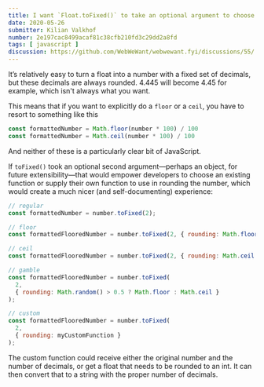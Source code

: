 ```yaml
---
title: I want `Float.toFixed()` to take an optional argument to choose the rounding function
date: 2020-05-26
submitter: Kilian Valkhof
number: 2e197cac8499acaf81c38cfb210fd3c29dd2a8fd
tags: [ javascript ]
discussion: https://github.com/WebWeWant/webwewant.fyi/discussions/55/
---
```


It’s relatively easy to turn a float into a number with a fixed set of decimals, but these decimals are always rounded. 4.445 will become 4.45 for example, which isn't always what you want.

This means that if you want to explicitly do a `floor` or a `ceil`, you have to resort to something like this

```js
const formattedNumber = Math.floor(number * 100) / 100
const formattedNumber = Math.ceil(number * 100) / 100
```

And neither of these is a particularly clear bit of JavaScript.

If `toFixed()` took an optional second argument—perhaps an object, for future extensibility—that would empower developers to choose an existing function or supply their own function to use in rounding the number, which would create a much nicer (and self-documenting) experience:

```js
// regular
const formattedNumber = number.toFixed(2);

// floor
const formattedFlooredNumber = number.toFixed(2, { rounding: Math.floor });

// ceil
const formattedFlooredNumber = number.toFixed(2, { rounding: Math.ceil });

// gamble
const formattedFlooredNumber = number.toFixed(
  2, 
  { rounding: Math.random() > 0.5 ? Math.floor : Math.ceil }
);

// custom
const formattedFlooredNumber = number.toFixed(
  2,
  { rounding: myCustomFunction }
);
```

The custom function could receive either the original number and the number of decimals, or get a float that needs to be rounded to an int. It can then convert that to a string with the proper number of decimals.
